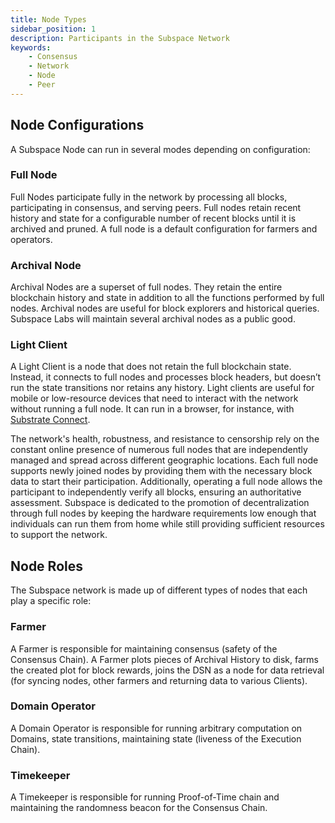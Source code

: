 ```yaml
---
title: Node Types
sidebar_position: 1
description: Participants in the Subspace Network
keywords:
    - Consensus
    - Network
    - Node
    - Peer
---
```


## Node Configurations
A Subspace Node can run in several modes depending on configuration:

### Full Node

Full Nodes participate fully in the network by processing all blocks, participating in consensus, and serving peers. Full nodes retain recent history and state for a configurable number of recent blocks until it is archived and pruned. A full node is a default configuration for farmers and operators.

### Archival Node

Archival Nodes are a superset of full nodes. They retain the entire blockchain history and state in addition to all the functions performed by full nodes. Archival nodes are useful for block explorers and historical queries. Subspace Labs will maintain several archival nodes as a public good.

### Light Client

A Light Client is a node that does not retain the full blockchain state. Instead, it connects to full nodes and processes block headers, but doesn’t run the state transitions nor retains any history. Light clients are useful for mobile or low-resource devices that need to interact with the network without running a full node. It can run in a browser, for instance, with [Substrate Connect](https://github.com/paritytech/substrate-connect).

The network's health, robustness, and resistance to censorship rely on the constant online presence of numerous full nodes that are independently managed and spread across different geographic locations. Each full node supports newly joined nodes by providing them with the necessary block data to start their participation. Additionally, operating a full node allows the participant to independently verify all blocks, ensuring an authoritative assessment.
Subspace is dedicated to the promotion of decentralization through full nodes by keeping the hardware requirements low enough that individuals can run them from home while still providing sufficient resources to support the network.

## Node Roles

The Subspace network is made up of different types of nodes that each play a specific role:

### Farmer

A Farmer is responsible for maintaining consensus (safety of the Consensus Chain). A Farmer plots pieces of Archival History to disk, farms the created plot for block rewards, joins the DSN as a node for data retrieval (for syncing nodes, other farmers and returning data to various Clients).

### Domain Operator

A Domain Operator is responsible for running arbitrary computation on Domains, state transitions, maintaining state (liveness of the Execution Chain).

### Timekeeper
A Timekeeper is responsible for running Proof-of-Time chain and maintaining the randomness beacon for the Consensus Chain.
